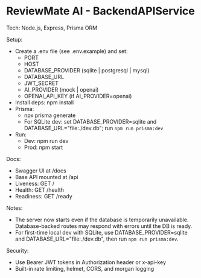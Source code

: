 # ReviewMate AI - BackendAPIService

Tech: Node.js, Express, Prisma ORM

Setup:
- Create a .env file (see .env.example) and set:
  - PORT
  - HOST
  - DATABASE_PROVIDER (sqlite | postgresql | mysql)
  - DATABASE_URL
  - JWT_SECRET
  - AI_PROVIDER (mock | openai)
  - OPENAI_API_KEY (if AI_PROVIDER=openai)
- Install deps: npm install
- Prisma:
  - npx prisma generate
  - For SQLite dev: set DATABASE_PROVIDER=sqlite and DATABASE_URL="file:./dev.db"; run `npm run prisma:dev`
- Run:
  - Dev: npm run dev
  - Prod: npm start

Docs:
- Swagger UI at /docs
- Base API mounted at /api
- Liveness: GET /
- Health: GET /health
- Readiness: GET /ready

Notes:
- The server now starts even if the database is temporarily unavailable. Database-backed routes may respond with errors until the DB is ready.
- For first-time local dev with SQLite, use DATABASE_PROVIDER=sqlite and DATABASE_URL="file:./dev.db", then run `npm run prisma:dev`.

Security:
- Use Bearer JWT tokens in Authorization header or x-api-key
- Built-in rate limiting, helmet, CORS, and morgan logging
